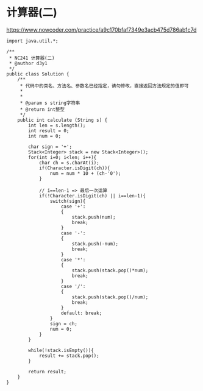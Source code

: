 # 计算器(二)
https://www.nowcoder.com/practice/a9c170bfaf7349e3acb475d786ab1c7d

    import java.util.*;
    
    /**
     * NC241 计算器(二)
     * @author d3y1
     */
    public class Solution {
        /**
         * 代码中的类名、方法名、参数名已经指定，请勿修改，直接返回方法规定的值即可
         *
         * 
         * @param s string字符串 
         * @return int整型
         */
        public int calculate (String s) {
            int len = s.length();
            int result = 0;
            int num = 0;
    
            char sign = '+';
            Stack<Integer> stack = new Stack<Integer>();
            for(int i=0; i<len; i++){
                char ch = s.charAt(i);
                if(Character.isDigit(ch)){
                    num = num * 10 + (ch-'0');
                }
                
                // i==len-1 => 最后一次运算
                if(!Character.isDigit(ch) || i==len-1){
                    switch(sign){
                        case '+':
                        {
                            stack.push(num);
                            break;
                        }
                        case '-':
                        {
                            stack.push(-num);
                            break;
                        }
                        case '*':
                        {
                            stack.push(stack.pop()*num);
                            break;
                        }
                        case '/':
                        {
                            stack.push(stack.pop()/num);
                            break;
                        }
                        default: break;
                    }
                    sign = ch;
                    num = 0;
                }
            }
    
            while(!stack.isEmpty()){
                result += stack.pop();
            }
    
            return result;
        }
    }
    

